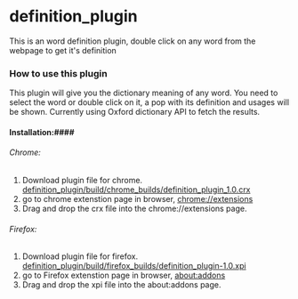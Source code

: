 # definition_plugin
This is an word definition plugin, double click on any word from the webpage to get it's definition

### How to use this plugin ###
This plugin will give you the dictionary meaning of any word. You need to select the word or double click on it, a pop with its definition and usages will be shown. Currently using Oxford dictionary API to fetch the results.

#### Installation:####
###### Chrome:
1. Download plugin file for chrome. [definition_plugin/build/chrome_builds/definition_plugin_1.0.crx](https://github.com/sbnajardhane/definition_plugin/blob/master/build/chrome_builds/definition_plugin_1.0.crx "definition_plugin/build/chrome_builds/definition_plugin_1.0.crx")
2. go to chrome extenstion page in browser, [ chrome://extensions]( chrome://extensions " chrome://extensions")
3. Drag and drop the crx file into the chrome://extensions page.

###### Firefox:
1. Download plugin file for firefox. [definition_plugin/build/firefox_builds/definition_plugin-1.0.xpi](https://github.com/sbnajardhane/definition_plugin/blob/master/build/firefox_builds/definition_plugin-1.0.xpi "definition_plugin/build/firefox_builds/definition_plugin-1.0.xpi")
2. go to Firefox extenstion page in browser, [about:addons](about:addons "about:addons")
3. Drag and drop the xpi file into the about:addons page.
